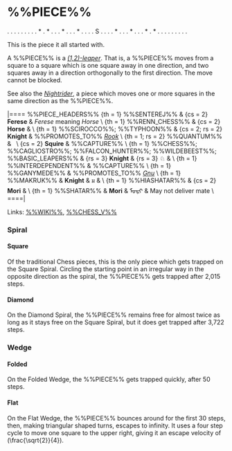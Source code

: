 # %%PIECE%%

<div class = "movement">
. . . . . . .
. . * . * . .
. * . . . * .
. . . S . . .
. * . . . * .
. . * . * . .
. . . . . . .
</div>

This is the piece it all started with.

A %%PIECE%% is a [*(1,2)-leaper*](leapers.html#basic_leapers).
That is, a %%PIECE%% moves from a square
to a square which is one square away in one direction, and two squares away
in a direction orthogonally to the first direction. The move cannot
be blocked.

See also the [*Nightrider*](nightrider.html), a piece which moves
one or more squares in the same direction as the %%PIECE%%.

|====
%%PIECE_HEADERS%%
  {th = 1}  %%SENTEREJ%%
& {cs = 2}  **Ferese**
&           *Ferese* meaning *Horse* \\
  {th = 1}  %%RENN_CHESS%%
& {cs = 2}  **Horse**
&           \\
  {th = 1}  %%SCIROCCO%%; %%TYPHOON%%
& {cs = 2; rs = 2}
            **Knight**
&           %%PROMOTES_TO%% [*Rook*](rook.html) \\
  {th = 1; rs = 2}
            %%QUANTUM%%
&           <span style = "visibility: hidden">I</span> \\
  {cs = 2}  **Squire**
&           %%CAPTURE%% \\
  {th = 1}  %%CHESS%%; %%CAGLIOSTRO%%; %%FALCON_HUNTER%%; %%WILDEBEEST%%;
            %%BASIC_LEAPERS%%
& {rs = 3}  **Knight** & {rs = 3} &#x2658;
&           \\
  {th = 1}  %%INTERDEPENDENT%%
&           %%CAPTURE%%  \\
  {th = 1}  %%GANYMEDE%%
&           %%PROMOTES_TO%% [*Gnu*](gnu.html) \\
  {th = 1}  %%MAKRUK%%
&           **Knight** & &#x0E21;
&           \\
  {th = 1}  %%HIASHATAR%%
& {cs = 2}  **Mori**
&           \\
  {th = 1}  %%SHATAR%%
&           **Mori**  & <span class =
                        "mongolian">&#x182E;&#x1823;&#x1837;&#x1822;</span>
&           May not deliver mate \\
====|
      
Links: [%%WIKI%%](#wiki:Knight_(chess)),
       [%%CHESS_V%%](#piece:knight)

### Spiral

#### Square

Of the traditional Chess pieces, this is the only piece which gets
trapped on the Square Spiral. Circling the starting point in an irregular
way in the opposite direction as the spiral, the %%PIECE%% gets
trapped after 2,015 steps.

#### Diamond

On the Diamond Spiral, the %%PIECE%% remains free for almost twice
as long as it stays free on the Square Spiral, but it does get
trapped after 3,722 steps.

### Wedge

#### Folded

On the Folded Wedge, the %%PIECE%% gets trapped quickly, after 50 steps. 

#### Flat

On the Flat Wedge, the %%PIECE%% bounces around for the first 30 steps,
then, making triangular shaped turns, escapes to infinity. It uses
a four step cycle to move one square to the upper right, giving it
an escape velocity of \(\frac{\sqrt{2}}{4}\).
